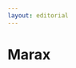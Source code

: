 ```yaml
---
layout: editorial
---
```


# Marax

<figure><img src="../../../../../../../../../../.gitbook/assets/Screenshot 2023-12-22 at 10.30.13 AM.png" alt=""><figcaption></figcaption></figure>
